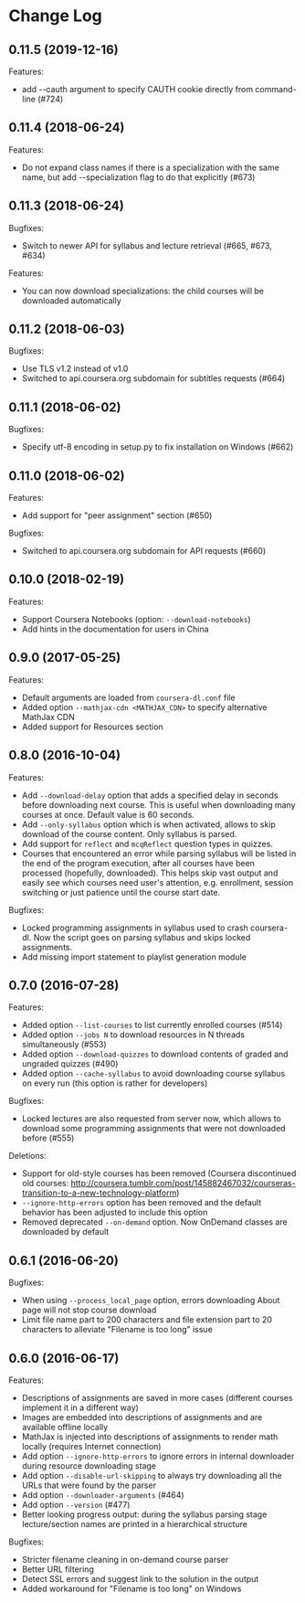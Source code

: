 # Change Log

## 0.11.5 (2019-12-16)

Features:
  - add --cauth argument to specify CAUTH cookie directly from command-line (#724)

## 0.11.4 (2018-06-24)

Features:
  - Do not expand class names if there is a specialization with the same name,
    but add --specialization flag to do that explicitly (#673)

## 0.11.3 (2018-06-24)

Bugfixes:
  - Switch to newer API for syllabus and lecture retrieval (#665, #673, #634)

Features:
  - You can now download specializations: the child courses will be
    downloaded automatically

## 0.11.2 (2018-06-03)

Bugfixes:
  - Use TLS v1.2 instead of v1.0
  - Switched to api.coursera.org subdomain for subtitles requests (#664)

## 0.11.1 (2018-06-02)

Bugfixes:
  - Specify utf-8 encoding in setup.py to fix installation on Windows (#662)

## 0.11.0 (2018-06-02)

Features:
  - Add support for "peer assignment" section (#650)

Bugfixes:
  - Switched to api.coursera.org subdomain for API requests (#660)

## 0.10.0 (2018-02-19)

Features:
  - Support Coursera Notebooks (option: `--download-notebooks`)
  - Add hints in the documentation for users in China

## 0.9.0 (2017-05-25)

Features:
  - Default arguments are loaded from `coursera-dl.conf` file
  - Added option `--mathjax-cdn <MATHJAX_CDN>` to specify alternative MathJax CDN
  - Added support for Resources section

## 0.8.0 (2016-10-04)

Features:
  - Add `--download-delay` option that adds a specified delay in seconds
    before downloading next course. This is useful when downloading many
    courses at once. Default value is 60 seconds.
  - Add `--only-syllabus` option which is when activated, allows to skip
    download of the course content. Only syllabus is parsed.
  - Add support for `reflect` and `mcqReflect` question types in quizzes.
  - Courses that encountered an error while parsing syllabus will be listed
    in the end of the program execution, after all courses have been
    processed (hopefully, downloaded). This helps skip vast output and easily
    see which courses need user's attention, e.g. enrollment, session
    switching or just patience until the course start date.

Bugfixes:
  - Locked programming assignments in syllabus used to crash coursera-dl.
    Now the script goes on parsing syllabus and skips locked assignments.
  - Add missing import statement to playlist generation module

## 0.7.0 (2016-07-28)

Features:
  - Added option `--list-courses` to list currently enrolled courses (#514)
  - Added option `--jobs N` to download resources in N threads simultaneously (#553)
  - Added option `--download-quizzes` to download contents of graded and
    ungraded quizzes (#490)
  - Added option `--cache-syllabus` to avoid downloading course syllabus on
    every run (this option is rather for developers)

Bugfixes:
  - Locked lectures are also requested from server now, which allows to
    download some programming assignments that were not downloaded before (#555)

Deletions:
  - Support for old-style courses has been removed (Coursera discontinued old courses:
    http://coursera.tumblr.com/post/145882467032/courseras-transition-to-a-new-technology-platform)
  - `--ignore-http-errors` option has been removed and the default behavior
    has been adjusted to include this option
  - Removed deprecated `--on-demand` option. Now OnDemand classes are downloaded
    by default

## 0.6.1 (2016-06-20)

Bugfixes:
  - When using `--process_local_page` option, errors downloading About
    page will not stop course download
  - Limit file name part to 200 characters and file extension part to 20
    characters to alleviate "Filename is too long" issue

## 0.6.0 (2016-06-17)

Features:
  - Descriptions of assignments are saved in more cases (different courses
    implement it in a different way)
  - Images are embedded into descriptions of assignments and are available
    offline locally
  - MathJax is injected into descriptions of assignments to render math
    locally (requires Internet connection)
  - Add option `--ignore-http-errors` to ignore errors in internal
    downloader during resource downloading stage
  - Add option `--disable-url-skipping` to always try downloading
    all the URLs that were found by the parser
  - Add option `--downloader-arguments` (#464)
  - Add option `--version` (#477)
  - Better looking progress output: during the syllabus parsing stage
    lecture/section names are printed in a hierarchical structure

Bugfixes:
  - Stricter filename cleaning in on-demand course parser
  - Better URL filtering
  - Detect SSL errors and suggest link to the solution in the output
  - Added workaround for "Filename is too long" on Windows
